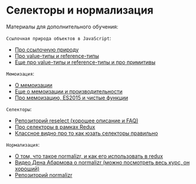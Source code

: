 # Селекторы и нормализация

Материалы для дополнительного обучения:

`Ссылочная природа объектов в JavaScript`:

* [Про ссылочную природу](https://learn.javascript.ru/object-reference)
* [Про value-типы и reference-типы](http://www.zsoltnagy.eu/understand-value-and-reference-types-in-javascript/)
* [Еще про value-типы и reference-типы и про примитивы](http://www.javascripttutorial.net/javascript-primitive-vs-reference-values/)

`Мемоизация`:

* [О мемоизации](https://addyosmani.com/blog/faster-javascript-memoization/)
* [Еще о мемоизации и производительности](https://habrahabr.ru/company/ruvds/blog/332384/)
* [Про мемоизацию, ES2015 и чистые функции](https://medium.com/front-end-hacking/today-i-learned-memoization-with-pure-functions-in-es6-33a4765518b5)

`Селекторы`:

* [Репозиторий reselect (хорошее описание и FAQ)](https://github.com/reactjs/reselect#api)
* [Про селекторы в рамках Redux](https://medium.com/@parkerdan/react-reselect-and-redux-b34017f8194c)
* [Классное видно про то как юзать селекторы правильно](https://www.youtube.com/watch?v=6Xwo5mVxDqI)

`Нормализация`:

* [О том, что такое normalizr, и как его использовать в redux](https://medium.com/farmdrop/using-normalizr-js-in-a-redux-store-96ab33991369)
* [Видео Дена Абармова о normalizr (можно посмотреть весь курс, он хороший)](https://medium.com/farmdrop/using-normalizr-js-in-a-redux-store-96ab33991369)
* [Репозиторий normalizr](https://www.google.com.ua/search?q=normalizr&oq=normalizr&aqs=chrome..69i57j69i60l5.2047j0j1&sourceid=chrome&ie=UTF-8)

